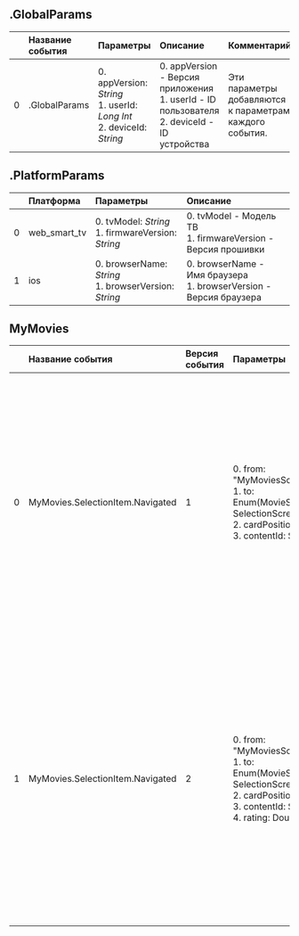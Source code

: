 ## .GlobalParams

|| Название события | Параметры | Описание | Комментарий |                    
|---:|:---|:---|:---|:---|
|0|.GlobalParams|0. appVersion: <em>String</em><br>1. userId: <em>Long Int</em><br>2. deviceId: <em>String</em><br>|0. appVersion - Версия приложения<br>1. userId - ID пользователя<br>2. deviceId - ID устройства<br>|Эти параметры добавляются к параметрам каждого события.|

## .PlatformParams

| | Платформа | Параметры | Описание |
|---:|:---|:---|:---|
|0|web_smart_tv|0. tvModel: <em>String</em><br>1. firmwareVersion: <em>String</em><br>|0. tvModel - Модель ТВ<br>1. firmwareVersion - Версия прошивки<br>|
|1|ios|0. browserName: <em>String</em><br>1. browserVersion: <em>String</em><br>|0. browserName - Имя браузера<br>1. browserVersion - Версия браузера<br>|

## MyMovies
| | Название события | Версия события | Параметры | Описание | Комментарий | ios | web_smart_tv | android |
|---:|:---|:---|:---|:---|:---|:---|:---|:---|
|0|MyMovies.SelectionItem.Navigated|1|0. from: "MyMoviesScreen"<br>1. to: Enum(MovieScreen, SelectionScreen)<br>2. cardPosition: Int<br>3. contentId: String<br>|0. from - Страница, с которой произошел переход<br>1. to - Страница, на которою произошел переход<br>2. cardPosition - Позиция карточки в подборке<br>3. contentId - ID контента, по карточке которого произошел переход<br>|Переход по карточке контента|В разработке https://link.to/ticket-123|1.0 - 2.0 https://link.to/ticket-124|В разработке https://link.to/ticket-127|
|1|MyMovies.SelectionItem.Navigated|2|0. from: "MyMoviesScreen"<br>1. to: Enum(MovieScreen, SelectionScreen)<br>2. cardPosition: Int<br>3. contentId: String<br>4. rating: Double<br>|0. from - Страница, с которой произошел переход<br>1. to - Страница, на которою произошел переход<br>2. cardPosition - Позиция карточки в подборке<br>3. contentId - ID контента, по карточке которого произошел переход<br>4. rating - Рейтинг контента<br>|Переход по карточке контента||В разработке https://link.to/ticket-125|В разработке https://link.to/ticket-127|

